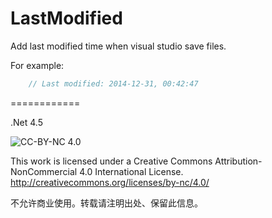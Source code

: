 LastModified
============

Add last modified time when visual studio save files.

For example:

```c++
    // Last modified: 2014-12-31, 00:42:47
```

============

.Net 4.5


![CC-BY-NC 4.0](https://i.creativecommons.org/l/by-nc/4.0/88x31.png)

This work is licensed under a Creative Commons Attribution-NonCommercial 4.0 International License.
http://creativecommons.org/licenses/by-nc/4.0/

不允许商业使用。转载请注明出处、保留此信息。
